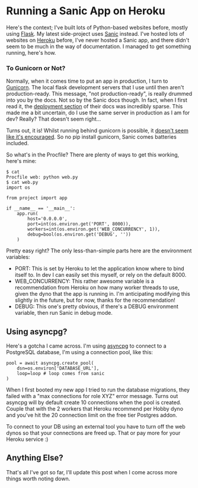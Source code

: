 # Running a Sanic App on Heroku

Here's the context; I've built lots of Python-based websites before, mostly using [Flask](http://flask.pocoo.org/). My latest side-project uses [Sanic](http://sanic.readthedocs.io/en/latest/) instead. I've hosted lots of websites on [Heroku](https://heroku.com) before, I've never hosted a Sanic app, and there didn't seem to be much in the way of documentation.  I managed to get something running, here's how.

### To Gunicorn or Not?

Normally, when it comes time to put an app in production, I turn to [Gunicorn](http://gunicorn.org/). The local flask development servers that I use until then aren't production-ready. This message, "not production-ready", is really drummed into you by the docs. Not so by the Sanic docs though. In fact, when I first read it, the [deployment section](http://sanic.readthedocs.io/en/latest/sanic/deploying.html) of their docs was incredibly sparse. This made me a bit uncertain, do I use the same server in production as I am for dev? Really? That doesn't seem right...

Turns out, it is! Whilst running behind gunicorn is possible, it [doesn't seem like it's encouraged](https://github.com/channelcat/sanic/issues/61#issuecomment-255982541). So no  pip install gunicorn, Sanic comes batteries included.

So what's in the Procfile? There are plenty of ways to get this working, here's mine:

    $ cat
    Procfile web: python web.py
    $ cat web.py
    import os

    from project import app

    if __name__ == '__main__':
        app.run(
            host='0.0.0.0',
            port=int(os.environ.get('PORT', 8000)),
            workers=int(os.environ.get('WEB_CONCURRENCY', 1)),
            debug=bool(os.environ.get('DEBUG', ''))
        )

Pretty easy right? The only less-than-simple parts here are the environment variables:

   * PORT: This is set by Heroku to let the application know where to bind itself    to. In dev I can easily set this myself, or rely on the default 8000.
   * WEB_CONCURRENCY: This rather awesome variable is a recommendation from Heroku    on how many worker threads to use, given the dyno that the app is running in.    I'm anticipating modifying this slightly in the future, but for now, thanks    for the recommendation!
   * DEBUG: This one's pretty obvious, if there's a DEBUG environment variable,    then run Sanic in debug mode.

## Using asyncpg?

Here's a gotcha I came across. I'm using [asyncpg](https://github.com/MagicStack/asyncpg) to connect to a PostgreSQL database, I'm using a connection pool, like this:

    pool = await asyncpg.create_pool(
        dsn=os.environ['DATABASE_URL'],
        loop=loop # loop comes from sanic
    )

When I first booted my new app I tried to run the database migrations, they failed with a "max connections for role XYZ" error message. Turns out asyncpg will by default create 10 connections when the pool is created. Couple that with the 2 workers that Heroku recommend per Hobby dyno and you've hit the 20 connection limit on the free tier Postgres addon.

To connect to your DB using an external tool you have to turn off the web dynos so that your connections are freed up. That or pay more for your Heroku service :)

## Anything Else?

That's all I've got so far, I'll update this post when I come across more things worth noting down.
